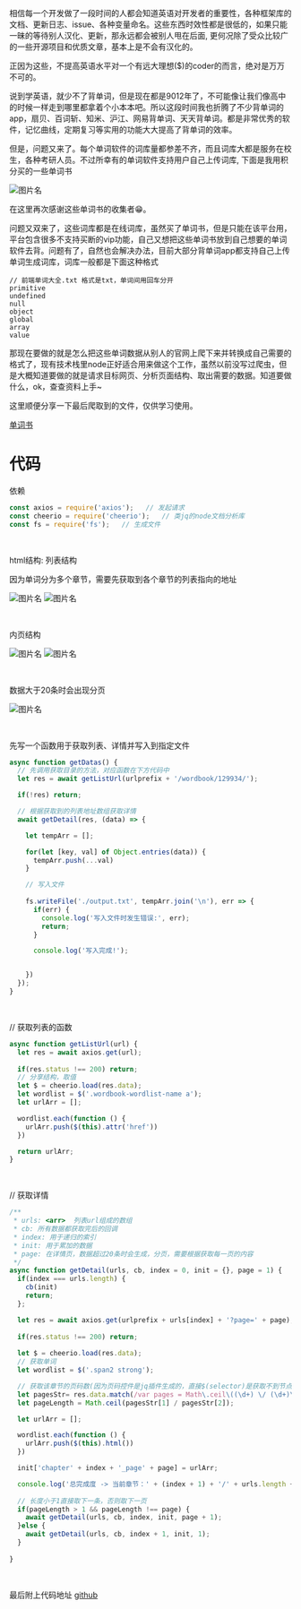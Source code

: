 相信每一个开发做了一段时间的人都会知道英语对开发者的重要性，各种框架库的文档、更新日志、issue、各种变量命名。这些东西时效性都是很低的，如果只能一昧的等待别人汉化、更新，那永远都会被别人甩在后面, 更何况除了受众比较广的一些开源项目和优质文章，基本上是不会有汉化的。

正因为这些，不提高英语水平对一个有远大理想($)的coder的而言，绝对是万万不可的。

说到学英语，就少不了背单词，但是现在都是9012年了，不可能像让我们像高中的时候一样走到哪里都拿着个小本本吧。所以这段时间我也折腾了不少背单词的app，扇贝、百词斩、知米、沪江、网易背单词、天天背单词。都是非常优秀的软件，记忆曲线，定期复习等实用的功能大大提高了背单词的效率。

但是，问题又来了。每个单词软件的词库量都参差不齐，而且词库大都是服务在校生，各种考研人员。不过所幸有的单词软件支持用户自己上传词库, 下面是我用积分买的一些单词书

![图片名](https://github.com/qq1073830130/blog/blob/master/2019/4/img/1.png "单词书")

在这里再次感谢这些单词书的收集者😁。

问题又双来了，这些词库都是在线词库，虽然买了单词书，但是只能在该平台用，平台包含很多不支持买断的vip功能，自己又想把这些单词书放到自己想要的单词软件去背。问题有了，自然也会解决办法，目前大部分背单词app都支持自己上传单词生成词库，词库一般都是下面这种格式

```
// 前端单词大全.txt 格式是txt，单词间用回车分开
primitive
undefined
null
object
global
array
value
```

那现在要做的就是怎么把这些单词数据从别人的官网上爬下来并转换成自己需要的格式了，现有技术栈里node正好适合用来做这个工作，虽然以前没写过爬虫，但是大概知道要做的就是请求目标网页、分析页面结构、取出需要的数据。知道要做什么，ok，查查资料上手~

这里顺便分享一下最后爬取到的文件，仅供学习使用。

[单词书](https://github.com/qq1073830130/blog/tree/master/2019/4/%E7%88%AC%E8%99%AB%E6%96%87%E4%BB%B6/txt/ '博客文件')


# 代码

依赖
```js
const axios = require('axios');   // 发起请求
const cheerio = require('cheerio');   // 类jq的node文档分析库
const fs = require('fs');   // 生成文件
```

<br/>

html结构:
列表结构

因为单词分为多个章节，需要先获取到各个章节的列表指向的地址

![图片名](https://github.com/qq1073830130/blog/blob/master/2019/4/img/2.png "单词书")
![图片名](https://github.com/qq1073830130/blog/blob/master/2019/4/img/3.png "单词书")

<br/>

内页结构

![图片名](https://github.com/qq1073830130/blog/blob/master/2019/4/img/4.png "单词书")
![图片名](https://github.com/qq1073830130/blog/blob/master/2019/4/img/5.png "单词书")

<br/>

数据大于20条时会出现分页

![图片名](https://github.com/qq1073830130/blog/blob/master/2019/4/img/6.png "单词书")


<br/>

先写一个函数用于获取列表、详情并写入到指定文件
```js
async function getDatas() {
  // 先调用获取目录的方法，对应函数在下方代码中
  let res = await getListUrl(urlprefix + '/wordbook/129934/');

  if(!res) return;

  // 根据获取到的列表地址数组获取详情
  await getDetail(res, (data) => {

    let tempArr = [];

    for(let [key, val] of Object.entries(data)) {
      tempArr.push(...val)
    }

    // 写入文件
    
    fs.writeFile('./output.txt', tempArr.join('\n'), err => {
      if(err) {
        console.log('写入文件时发生错误:', err);
        return;
      }

      console.log('写入完成!');


    })
  });
}
```

<br/>

// 获取列表的函数
```js
async function getListUrl(url) {
  let res = await axios.get(url);
  
  if(res.status !== 200) return;
  // 分享结构，取值
  let $ = cheerio.load(res.data);
  let wordlist = $('.wordbook-wordlist-name a');
  let urlArr = [];

  wordlist.each(function () {
    urlArr.push($(this).attr('href'))
  })

  return urlArr;
}
```

<br/>

// 获取详情
```js
/**
 * urls: <arr>  列表url组成的数组
 * cb: 所有数据都获取完后的回调
 * index: 用于递归的索引
 * init: 用于累加的数据
 * page: 在详情页，数据超过20条时会生成，分页，需要根据获取每一页的内容
 */
async function getDetail(urls, cb, index = 0, init = {}, page = 1) {
  if(index === urls.length) {
    cb(init)
    return;
  };

  let res = await axios.get(urlprefix + urls[index] + '?page=' + page);
  
  if(res.status !== 200) return;
  
  let $ = cheerio.load(res.data);
  // 获取单词
  let wordlist = $('.span2 strong');

  // 获取该章节的页码数(因为页码控件是jq插件生成的，直接$(selector)是获取不到节点的，所以需要手动正则一下)
  let pagesStr= res.data.match(/var pages = Math\.ceil\((\d+) \/ (\d+)\)/);
  let pageLength = Math.ceil(pagesStr[1] / pagesStr[2]);

  let urlArr = [];

  wordlist.each(function () {
    urlArr.push($(this).html())
  })

  init['chapter' + index + '_page' + page] = urlArr;

  console.log('总完成度 -> 当前章节：' + (index + 1) + '/' + urls.length + ' 当前页:' + page + '/' + pageLength);
  
  // 长度小于1直接取下一条，否则取下一页
  if(pageLength > 1 && pageLength !== page) {
    await getDetail(urls, cb, index, init, page + 1);
  }else {
    await getDetail(urls, cb, index + 1, init, 1);
  }
  
}

```

<br />

最后附上代码地址
[github](https://github.com/qq1073830130/blog/tree/master/2019/4/%E7%88%AC%E8%99%AB%E6%96%87%E4%BB%B6)

